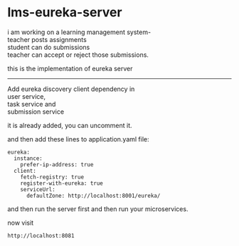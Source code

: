 # lms-eureka-server  

i am working on a learning management system-  
teacher posts assignments  
student can do submissions  
teacher can accept or reject those submissions.  

this is the implementation of eureka server  

------------------  

Add eureka discovery client dependency in  
user service,  
task service and  
submission service  

it is already added, you can uncomment it.  

and then add these lines to application.yaml file:  

```
eureka:
  instance:
    prefer-ip-address: true
  client:
    fetch-registry: true
    register-with-eureka: true
    serviceUrl:
      defaultZone: http://localhost:8001/eureka/

```

and then run the server first and then run your microservices.  

now visit  
```
http://localhost:8081
```
  

